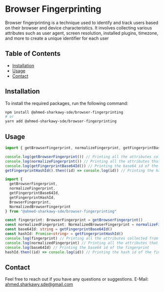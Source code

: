 # Browser Fingerprinting

Browser fingerprinting is a technique used to identify and track users based on their browser and device characteristics. It involves collecting various attributes such as user agent, screen resolution, installed plugins, timezone, and more to create a unique identifier for each user

## Table of Contents

- [Installation](#installation)
- [Usage](#usage)
- [Contact](#contact)

## Installation

To install the required packages, run the following command:

```bash
npm install @ahmed-sharkawy-sde/browser-fingerprinting
# or
yarn add @ahmed-sharkawy-sde/browser-fingerprinting
```

## Usage

```javascript
import { getBrowserFingerprint, normalizeFingerprint, getFingerprintBase64Id, getFingerprintHashId } from "@ahmed-sharkawy-sde/browser-fingerprinting"

console.log(getBrowserFingerprint()) // Printing all the attributes collected from the browser
console.log(normalizeFingerprint()) // Printing all the attributes that used to create the fingerprint
console.log(getFingerprintBase64Id()) // Printing the base64 id of the fingerprint
getFingerprintHashId().then((id) => console.log(id)) // Printing the hash id of the fingerprint
```

```typescript
import {
  getBrowserFingerprint,
  normalizeFingerprint,
  getFingerprintBase64Id,
  getFingerprintHashId,
  BrowserFingerprint,
  NormalizedBrowserFingerprint
} from "@ahmed-sharkawy-sde/browser-fingerprinting"

const fingerprint: BrowserFingerprint = getBrowserFingerprint()
const normalizedFingerprint: NormalizedBrowserFingerprint = normalizeFingerprint()
const base64Id: string = getFingerprintBase64Id()
const hashId: Promise<string> = getFingerprintHashId()
console.log(fingerprint) // Printing all the attributes collected from the browser
console.log(normalizedFingerprint) // Printing all the attributes that used to create the fingerprint
console.log(base64Id) // Printing the base64 id of the fingerprint
hashId.then((id) => console.log(id)) // Printing the hash id of the fingerprint
```

## Contact

Feel free to reach out if you have any questions or suggestions.
E-Mail: <ahmed.sharkawy.sde@gmail.com>
